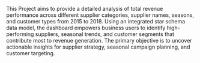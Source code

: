 This Project aims to provide a detailed analysis of total revenue performance across different
supplier categories, supplier names, seasons, and customer types from 2015 to 2018. Using
an integrated star schema data model, the dashboard empowers business users to identify
high-performing suppliers, seasonal trends, and customer segments that contribute most to
revenue generation. The primary objective is to uncover actionable insights for supplier
strategy, seasonal campaign planning, and customer targeting.
